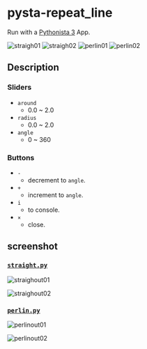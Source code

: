 # pysta-repeat_line

Run with a [Pythonista 3](http://omz-software.com/pythonista/) App.

![straigh01](./screenshot/39E25B3F-5D1D-4612-88D1-6514ACF37788.png) ![straigh02](./screenshot/61A19421-29E0-4DDC-85FA-7E5845C0EBE0.png) ![perlin01](./screenshot/08C002CD-264C-4129-A365-02E5BB596FBB.png) ![perlin02](./screenshot/A5ED2533-80FB-4B00-8B22-B6E9426768B9.png)




## Description

### Sliders

- `around`
	- 0.0 ~ 2.0
- `radius`
	- 0.0 ~ 2.0
- `angle`
	- 0 ~ 360

### Buttons

- `-`
	- decrement to `angle`.
- `+`
	- increment to `angle`.
- `i`
	- to console.
- `×`
	- close.

## screenshot

### [`straight.py`](./straight.py)

![straighout01](./screenshot/CE29ECC6-FB77-4001-BE70-3C5A61D5E5B6.png)



![straighout02](./screenshot/6D04DBE7-2CA8-4055-9409-AF776E6BCD8A.png)

### [`perlin.py`](./perlin.py)

![perlinout01](./screenshot/60D405E5-C9F6-4404-AB0C-F64CB6F18037.png)


![perlinout02](./screenshot/D8DB0EEC-B086-4849-B4D3-645B153D2E75.png)
